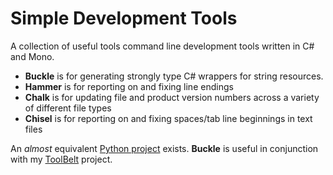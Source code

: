 # Simple Development Tools

A collection of useful tools command line development tools written in C# and Mono.

- __Buckle__ is for generating strongly type C# wrappers for string resources.
- __Hammer__ is for reporting on and fixing line endings
- __Chalk__ is for updating file and product version numbers across a variety of different file types
- __Chisel__ is for reporting on and fixing spaces/tab line beginnings in text files

An _almost_ equivalent [Python project](https://github.com/jlyonsmith/Tools) exists.  __Buckle__ is useful in conjunction with my [ToolBelt](https://github.com/jlyonsmith/ToolBelt) project.
